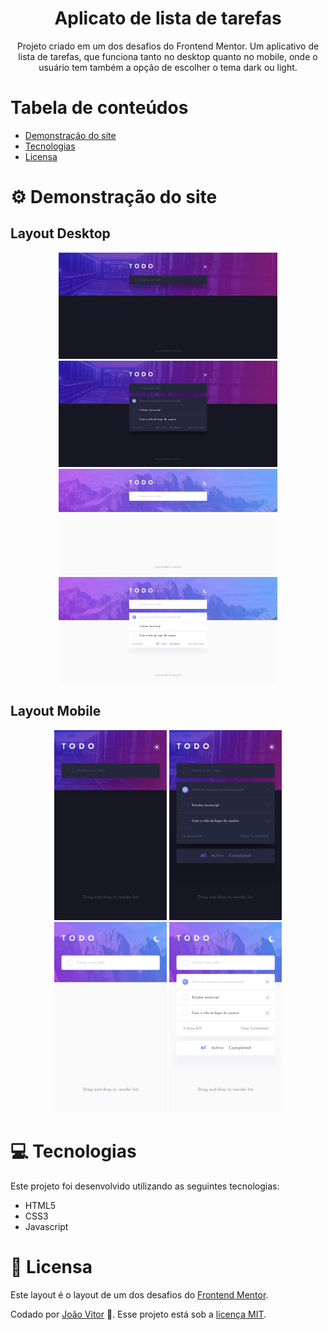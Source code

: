 <h1 align="center">
    Aplicato de lista de tarefas
</h1>

<p align="center">Projeto criado em um dos desafios do Frontend Mentor. Um aplicativo de lista de tarefas, que funciona tanto no desktop quanto no mobile, onde o usuário tem também a opção de escolher o tema dark ou light.</p>

# Tabela de conteúdos

* [Demonstração do site](#gear-Demonstração-do-site)
* [Tecnologias](#computer-Tecnologias)
* [Licensa](#page_facing_up-Licensa)

# :gear: Demonstração do site

## Layout Desktop

<div align="center">
    <img src="screenshots/desktop-layout-1.png" width="350px"/>
    <img src="screenshots/desktop-layout-2.png" width="350px"/>
    <img src="screenshots/desktop-layout-3.png" width="350px"/>
    <img src="screenshots/desktop-layout-4.png" width="350px"/>
</div>

## Layout Mobile

<div align="center">
    <img src="screenshots/mobile-layout-1.png" width="180px"/>
    <img src="screenshots/mobile-layout-2.png" width="180px"/>
    <img src="screenshots/mobile-layout-3.png" width="180px"/>
    <img src="screenshots/mobile-layout-4.png" width="180px"/>
</div>

# :computer: Tecnologias

Este projeto foi desenvolvido utilizando as seguintes tecnologias:

* HTML5
* CSS3
* Javascript

# :page_facing_up: Licensa

Este layout é o layout de um dos desafios do [Frontend Mentor](https://www.frontendmentor.io/).

Codado por [João Vitor](https://github.com/JVUser01) :rocket:. Esse projeto está sob a [licença MIT](LICENSE.txt).